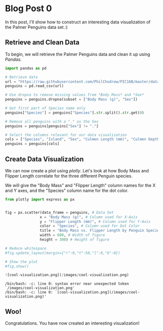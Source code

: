 # Blog Post 0
In this post, I'll show how to construct an interesting data visualization of the Palmer Penguins data set.:) 

## Retrieve and Clean Data
To begin, we will retrieve the Palmer Penguins data and clean it up using *Pandas*. 


```python
import pandas as pd

# Retrieve data
url = "https://raw.githubusercontent.com/PhilChodrow/PIC16B/master/datasets/palmer_penguins.csv"
penguins = pd.read_csv(url)

# Use dropna to remove missing values from *Body Mass* and *Sex*
penguins = penguins.dropna(subset = ["Body Mass (g)", "Sex"])

# Get first part of Species name only 
penguins["Species"] = penguins["Species"].str.split().str.get(0)

# Remove all penguins with a "." as the Sex
penguins = penguins[penguins["Sex"] != "."]

# Select the columns relevant for our data visualization
cols = ["Species", "Island", "Sex", "Culmen Length (mm)", "Culmen Depth (mm)", "Flipper Length (mm)", "Body Mass (g)"]
penguins = penguins[cols]
```

## Create Data Visualization
We can now create a plot using *plotly*. 
Let's look at how Body Mass and Flipper Length correlate for the three different Penguin species.

We will give the "Body Mass" and "Flipper Length" column names for the X and Y axes, and the "Species"
column name for the dot color.



```python
from plotly import express as px


fig = px.scatter(data_frame = penguins, # Data Set
                x = "Body Mass (g)", # Column used for X-Axis 
                y = "Flipper Length (mm)", # Column used for Y-Axis 
                color = "Species", # Column used for Dot Color
                title = "Body Mass vs. Flipper Length by Penguin Species", # Title of plot 
                width = 600, # Width of figure 
                height = 300) # Height of figure 

# Reduce whitespace
#fig.update_layout(margin={"r":0,"t":50,"l":0,"b":0})

# Show the plot
#fig.show()
```


```python
![cool-visualization.png](/images/cool-visualization.png)
```

    /bin/bash: -c: line 0: syntax error near unexpected token `/images/cool-visualization.png'
    /bin/bash: -c: line 0: `[cool-visualization.png](/images/cool-visualization.png)'


## Woo!
Congratulations. You have now created an interesting visualization! 


```python

```


```python

```
